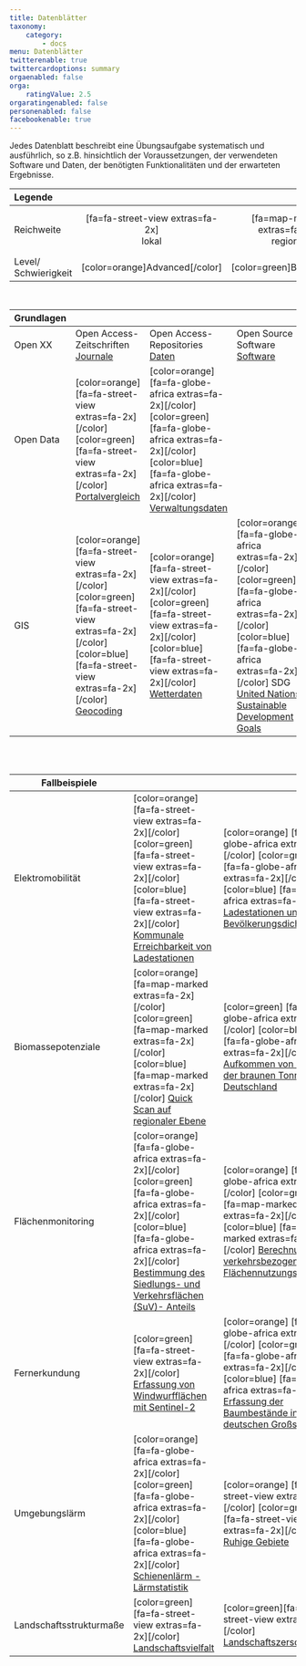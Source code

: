 ```yaml
---
title: Datenblätter
taxonomy:
    category:
        - docs
menu: Datenblätter
twitterenable: true
twittercardoptions: summary
orgaenabled: false
orga:
    ratingValue: 2.5
orgaratingenabled: false
personenabled: false
facebookenable: true
---
```


Jedes Datenblatt beschreibt eine Übungsaufgabe systematisch und ausführlich, so z.B. hinsichtlich der Voraussetzungen, der verwendeten Software und Daten, der benötigten Funktionalitäten und der erwarteten Ergebnisse.

| Legende | | | |
| :- | :-: | :-: | :-: |
| Reichweite | [fa=fa-street-view extras=fa-2x] <br> lokal | [fa=map-marked extras=fa-2x] <br> regional | [fa=fa-globe-africa extras=fa-2x] <br> national/global |
| Level/ Schwierigkeit | [color=orange]Advanced[/color] | [color=green]Basic[/color] | [color=blue]Click-by-Click[/color] |
<br>

| Grundlagen | | | | | |
|  :-----          |  :-----          |  :-----          | :----- | :----- | :----- |
|  Open XX | Open Access-Zeitschriften [Journale](OGE_Datenblatt_OpenXX_Journale.pdf?target=_blank) | Open Access-Repositories [Daten](OGE_Datenblatt_OpenXX_Repositories.pdf?target=_blank) | Open Source Software [Software](OGE_Datenblatt_OpenXX_DesktopGIS.pdf?target=_blank) |
| Open Data  | [color=orange] [fa=fa-street-view extras=fa-2x][/color] [color=green] [fa=fa-street-view extras=fa-2x][/color] [Portalvergleich](OGE_Datenblatt_OpenData_Portalvergleich.pdf?target=_blank) | [color=orange] [fa=fa-globe-africa extras=fa-2x][/color] [color=green] [fa=fa-globe-africa extras=fa-2x][/color] [color=blue] [fa=fa-globe-africa extras=fa-2x][/color] [Verwaltungsdaten](OGE_Datenblatt_OpenData_Verwaltungsdaten.pdf?target=_blank)
| GIS  | [color=orange] [fa=fa-street-view extras=fa-2x][/color] [color=green] [fa=fa-street-view extras=fa-2x][/color] [color=blue] [fa=fa-street-view extras=fa-2x][/color] [Geocoding](OGE_Datenblatt_Geocoding.pdf?target=_blank) | [color=orange] [fa=fa-street-view extras=fa-2x][/color] [color=green] [fa=fa-street-view extras=fa-2x][/color] [color=blue] [fa=fa-street-view extras=fa-2x][/color] [Wetterdaten](OGE_Datenblatt_Wetter.pdf?target=_blank) |  [color=orange] [fa=fa-globe-africa extras=fa-2x][/color] [color=green] [fa=fa-globe-africa extras=fa-2x][/color] [color=blue] [fa=fa-globe-africa extras=fa-2x][/color] SDG [United Nations Sustainable Development Goals](OGE_Datenblatt_SDG_Global_ABC.pdf?target=_blank) | [color=orange] [fa=fa-street-view extras=fa-2x][/color] [color=blue] [fa=fa-street-view extras=fa-2x][/color] [Feinstaub](OGE_Datenblatt_Feinstaub.pdf?target=_blank) | [color=orange] [fa=fa-street-view extras=fa-2x][/color] [color=green] [fa=fa-street-view extras=fa-2x][/color] [color=blue] [fa=fa-street-view extras=fa-2x][/color] [Daseinsvorsorge](OGE_Datenblatt-Daseinsvorsorge.pdf?target=_blank)
<br><br>

|  Fallbeispiele            |                                                                                                                                                                                                                                                                                                          |                                                                                                                                                                                                                                                                                                         |                                                                                                                                                                                                                                                                                           |
|---------------------------|----------------------------------------------------------------------------------------------------------------------------------------------------------------------------------------------------------------------------------------------------------------------------------------------------------|---------------------------------------------------------------------------------------------------------------------------------------------------------------------------------------------------------------------------------------------------------------------------------------------------------|-------------------------------------------------------------------------------------------------------------------------------------------------------------------------------------------------------------------------------------------------------------------------------------------|
|  Elektromobilität         |  [color=orange] [fa=fa-street-view   extras=fa-2x][/color] [color=green] [fa=fa-street-view extras=fa-2x][/color]   [color=blue] [fa=fa-street-view extras=fa-2x][/color] [Kommunale   Erreichbarkeit von Ladestationen](OGE_Datenblatt_EMobi_Lokal_ABC.pdf?target=_blank)                               |  [color=orange] [fa=fa-globe-africa   extras=fa-2x][/color] [color=green] [fa=fa-globe-africa extras=fa-2x][/color]   [color=blue] [fa=fa-globe-africa extras=fa-2x][/color] [Ladestationen und   Bevölkerungsdichte](OGE_Datenblatt_EMobi_National_ABC.pdf?target=_blank)                              |  [color=orange] [fa=fa-globe-africa   extras=fa-2x][/color] [color=green] [fa=fa-globe-africa extras=fa-2x][/color]   [color=blue] [fa=fa-globe-africa extras=fa-2x][/color] [Reise quer durch   Europa](OGE_Datenblatt_EMobi_Global_ABC.pdf?target=_blank)                               |
|  Biomassepotenziale       |  [color=orange] [fa=map-marked   extras=fa-2x][/color] [color=green] [fa=map-marked extras=fa-2x][/color]   [color=blue] [fa=map-marked extras=fa-2x][/color] [Quick Scan auf regionaler   Ebene](OGE_Datenblatt_DBFZ_regional.pdf?target=_blank)                                                        |  [color=green] [fa=fa-globe-africa   extras=fa-2x][/color] [color=blue] [fa=fa-globe-africa extras=fa-2x][/color]   [Aufkommen von Biogut aus der braunen Tonne in   Deutschland](OGE_Datenblatt_DBFZ_Biogut_national_B_C.pdf?target=_blank)                                                            |  [color=orange] [fa=fa-globe-africa   extras=fa-2x][/color] [Bioenergiepotenziale in   Europa](OGE_Datenblatt_DBFZ_Biogut_national_A.pdf?target=_blank)                                                                                                                                   |
|  Flächenmonitoring        |  [color=orange] [fa=fa-globe-africa   extras=fa-2x][/color] [color=green] [fa=fa-globe-africa extras=fa-2x][/color]   [color=blue] [fa=fa-globe-africa extras=fa-2x][/color] [Bestimmung des   Siedlungs- und Verkehrsflächen (SuV)-   Anteils](OGE_Datenblatt_FM_Flaechenutzung_SuV.pdf?target=_blank)  |  [color=orange] [fa=fa-globe-africa   extras=fa-2x][/color] [color=green] [fa=map-marked extras=fa-2x][/color]   [color=blue] [fa=map-marked extras=fa-2x][/color] [Berechnung   verkehrsbezogener Flächennutzungsindikatoren](OGE_Datenblatt_FM_verkehrsindikator_gvn.pdf?target=_blank)               |  [color=orange] [fa=fa-globe-africa   extras=fa-2x] [/color][color=green] [fa=fa-street-view   extras=fa-2x][/color][color=blue][fa=fa-street-view extras=fa-2x][/color]   [Messung der Veränderung der Siedlungs- und Bevölkerungsdichte](OGE_Datenblatt_FM_dichte_vg.pdf?target=_blank) |
|  Fernerkundung            |  [color=green] [fa=fa-street-view   extras=fa-2x][/color] [Erfassung von Windwurfflächen mit   Sentinel-2](OGE_Datenblatt_BKG_Fernerkundung.pdf?target=_blank)                                                                                                                                           |  [color=orange] [fa=fa-globe-africa   extras=fa-2x][/color] [color=green] [fa=fa-globe-africa extras=fa-2x][/color]   [color=blue] [fa=fa-globe-africa extras=fa-2x][/color] [Erfassung der   Baumbestände in deutschen Großstädten](OGE_Datenblatt_BKG_Fernerkundung_Baumbestaende.pdf?target=_blank)  |                                                                                                                                                                                                                                                                                           |
|  Umgebungslärm            |  [color=orange] [fa=fa-globe-africa   extras=fa-2x][/color] [color=green] [fa=fa-globe-africa extras=fa-2x][/color]   [color=blue] [fa=fa-globe-africa extras=fa-2x][/color] [Schienenlärm -   Lärmstatistik](OGE_Datenblatt_Schienenlaerm.pdf?target=_blank)                                            |  [color=orange] [fa=fa-street-view extras=fa-2x][/color] [color=green] [fa=fa-street-view extras=fa-2x][/color] [Ruhige Gebiete](OGE-Datenblatt_Ruhige_Gebiete.pdf?target=_blank)                                                                                                                        |  [color=orange] [fa=fa-street-view extras=fa-2x][/color] [color=green] [fa=fa-street-view extras=fa-2x][/color] [Smartphones als Lärmsensoren](OGE-Datenblatt_laermsensoren.pdf?target=_blank)                                                                                             |
|  Landschaftsstrukturmaße  |  [color=green][fa=fa-street-view   extras=fa-2x][/color]   [Landschaftsvielfalt](OGE_Datenblatt_LSM_Landschaftsvielfalt.pdf?target=_blank)                                                                                                                                                               |  [color=green][fa=fa-street-view   extras=fa-2x][/color]    [Landschaftszerschneidung](OGE_Datenblatt_LSM_Landschaftszerschneidung.pdf?target=_blank)                                                                                                                                                   |  [color=green][fa=fa-street-view   extras=fa-2x][/color]    [Nachbarschaftsanalyse](OGE_Datenblatt_LSM_Nachbarschaftsanalyse.pdf?target=_blank)                                                                                                                                           |
<br>

<!--backup
| Fallbeispiele  | | | | |
|  :-----        | :----- | :----- | :----- | :---- |
| Elektromobilität | [color=orange] [fa=fa-street-view extras=fa-2x][/color] [color=green] [fa=fa-street-view extras=fa-2x][/color] [color=blue] [fa=fa-street-view extras=fa-2x][/color] [Kommunale Erreichbarkeit von Ladestationen](OGE_Datenblatt_EMobi_Lokal_ABC.pdf?target=_blank) | [color=orange] [fa=fa-globe-africa extras=fa-2x][/color] [color=green] [fa=fa-globe-africa extras=fa-2x][/color] [color=blue] [fa=fa-globe-africa extras=fa-2x][/color] [Ladestationen und Bevölkerungsdichte](OGE_Datenblatt_EMobi_National_ABC.pdf?target=_blank) | [color=orange] [fa=fa-globe-africa extras=fa-2x][/color] [color=green] [fa=fa-globe-africa extras=fa-2x][/color] [color=blue] [fa=fa-globe-africa extras=fa-2x][/color] [Reise quer durch Europa](OGE_Datenblatt_EMobi_Global_ABC.pdf?target=_blank) |
| Biomassepotenziale | [color=orange] [fa=map-marked extras=fa-2x][/color] [color=green] [fa=map-marked extras=fa-2x][/color] [color=blue] [fa=map-marked extras=fa-2x][/color] [Quick Scan auf regionaler Ebene](OGE_Datenblatt_DBFZ_regional.pdf?target=_blank) | [color=green] [fa=fa-globe-africa extras=fa-2x][/color] [color=blue] [fa=fa-globe-africa extras=fa-2x][/color] [Aufkommen von Biogut aus der braunen Tonne in Deutschland](OGE_Datenblatt_DBFZ_Biogut_national_B_C.pdf?target=_blank) | [color=orange] [fa=fa-globe-africa extras=fa-2x][/color] [Bioenergiepotenziale in Europa](OGE_Datenblatt_DBFZ_Biogut_national_A.pdf?target=_blank) |
| Flächenmonitoring | [color=orange] [fa=fa-globe-africa extras=fa-2x][/color] [color=green] [fa=fa-globe-africa extras=fa-2x][/color] [color=blue] [fa=fa-globe-africa extras=fa-2x][/color] [Bestimmung des Siedlungs- und Verkehrsflächen (SuV)- Anteils](OGE_Datenblatt_FM_Flaechenutzung_SuV.pdf?target=_blank) | [color=orange] [fa=fa-globe-africa extras=fa-2x][/color] [color=green] [fa=map-marked extras=fa-2x][/color] [color=blue] [fa=map-marked extras=fa-2x][/color] [Berechnung verkehrsbezogener Flächennutzungsindikatoren](OGE_Datenblatt_FM_verkehrsindikator_gvn.pdf?target=_blank) | [color=orange] [fa=fa-globe-africa extras=fa-2x] [/color][color=green] [fa=fa-street-view extras=fa-2x][/color][color=blue][fa=fa-street-view extras=fa-2x][/color] [Messung der Veränderung der Siedlungs- und Bevölkerungsdichte](OGE_Datenblatt_FM_dichte_vg.pdf?target=_blank)| [color=orange] [fa=fa-globe-africa extras=fa-2x][/color] [color=green] [fa=fa-globe-africa extras=fa-2x][/color] [Berechnung der räumlichen Verteilung der Gebäudedichte](OGE_Datenblatt_FM_raeumliche_statistik_rs.pdf?target=_blank) |
| Fernerkundung | [color=green] [fa=fa-street-view extras=fa-2x][/color] [Erfassung von Windwurfflächen mit Sentinel-2](OGE_Datenblatt_BKG_Fernerkundung.pdf?target=_blank) | [color=orange] [fa=fa-globe-africa extras=fa-2x][/color] [color=green] [fa=fa-globe-africa extras=fa-2x][/color] [color=blue] [fa=fa-globe-africa extras=fa-2x][/color] [Erfassung der Baumbestände in deutschen Großstädten](OGE_Datenblatt_BKG_Fernerkundung_Baumbestaende.pdf?target=_blank) |
| Umgebungslärm | [color=orange] [fa=fa-globe-africa extras=fa-2x][/color] [color=green] [fa=fa-globe-africa extras=fa-2x][/color] [color=blue] [fa=fa-globe-africa extras=fa-2x][/color] [Schienenlärm - Lärmstatistik](OGE_Datenblatt_Schienenlaerm.pdf?target=_blank)  |
| Landschaftsstrukturmaße | [color=green][fa=fa-street-view extras=fa-2x][/color] [Landschaftsvielfalt](OGE_Datenblatt_LSM_Landschaftsvielfalt.pdf?target=_blank) | [color=green][fa=fa-street-view extras=fa-2x][/color]  [Landschaftszerschneidung](OGE_Datenblatt_LSM_Landschaftszerschneidung.pdf?target=_blank) | [color=green][fa=fa-street-view extras=fa-2x][/color]  [Nachbarschaftsanalyse](OGE_Datenblatt_LSM_Nachbarschaftsanalyse.pdf?target=_blank) | [color=orange][fa=fa-street-view extras=fa-2x][/color]  [Landschaftsanalyse Remseck](OGE_Datenblatt_LSM_Landschaftsanalyse.pdf?target=_blank) | 
-->
